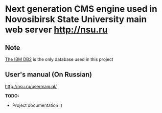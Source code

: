 # Next generation CMS engine used in Novosibirsk State University main web server http://nsu.ru 

## Note
[The IBM DB2](http://www-01.ibm.com/software/data/db2/express-c/index.html) is the only database used in this project 

## User's manual (On Russian)

http://nsu.ru/usermanual/

**TODO:**

* Project documentation :)
